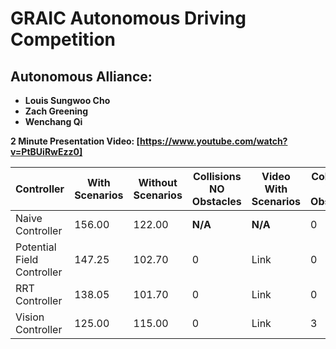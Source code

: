 ﻿# GRAIC Autonomous Driving Competition

## Autonomous Alliance:
- **Louis Sungwoo Cho**
- **Zach Greening**
- **Wenchang Qi**

**2 Minute Presentation Video: [https://www.youtube.com/watch?v=PtBUiRwEzz0]**


| Controller                   | With Scenarios | Without Scenarios  |Collisions NO Obstacles| Video With Scenarios |Collisions YES Obstacles | Video Without Scenarios |
|------------------------------|----------------|--------------------|-----------------------|----------------------|-------------------------|---------------------------------------------------|
| Naive  Controller            | 156.00         | 122.00             | **N/A**               | **N/A**              |0                        |**N/A**                                             |
| Potential Field Controller   | 147.25         | 102.70             |0                      | Link                 |0                        | [Link](https://www.youtube.com/watch?v=v8KOwY_RivM)  |
| RRT Controller               | 138.05         | 101.70             |0                      | Link                 |0                        |[Link](https://www.youtube.com/watch?v=D8-vqCHBaPo)  |
| Vision Controller            | 125.00         | 115.00             |0                      | Link                 |3                        | Link                                                |



